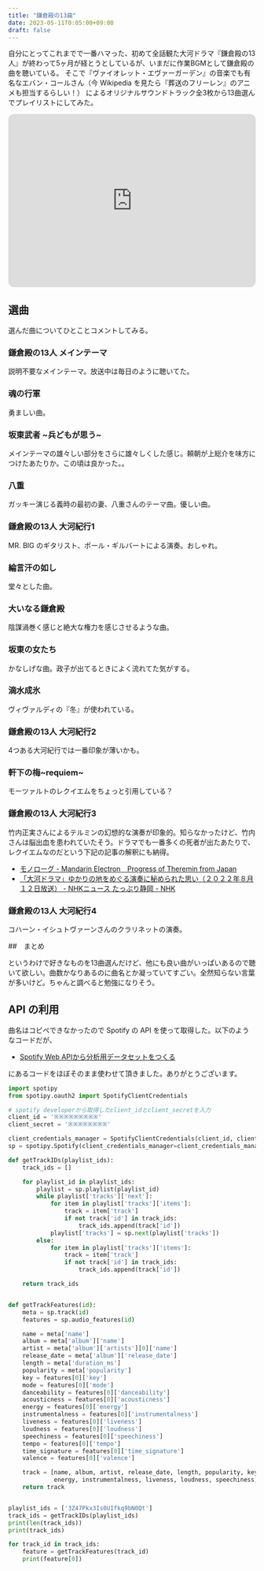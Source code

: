 ```yaml
---
title: "鎌倉殿の13曲"
date: 2023-05-11T0:05:00+09:00
draft: false
---
```


自分にとってこれまでで一番ハマった、初めて全話観た大河ドラマ『鎌倉殿の13人』が終わって5ヶ月が経とうとしているが、いまだに作業BGMとして鎌倉殿の曲を聴いている。
そこで『ヴァイオレット・エヴァーガーデン』の音楽でも有名なエバン・コールさん（今 Wikipedia を見たら『葬送のフリーレン』のアニメも担当するらしい！） によるオリジナルサウンドトラック全3枚から13曲選んでプレイリストにしてみた。

<iframe style="border-radius:12px" src="https://open.spotify.com/embed/playlist/3Z47Pkx3Is0UIfkq9bN0Qt?utm_source=generator&theme=0" width="100%" height="352" frameBorder="0" allowfullscreen="" allow="autoplay; clipboard-write; encrypted-media; fullscreen; picture-in-picture" loading="lazy"></iframe>

## 選曲

選んだ曲についてひとことコメントしてみる。

### 鎌倉殿の13人 メインテーマ

説明不要なメインテーマ。放送中は毎日のように聴いてた。

### 魂の行軍

勇ましい曲。

### 坂東武者 \~兵どもが思う\~

メインテーマの雄々しい部分をさらに雄々しくした感じ。頼朝が上総介を味方につけたあたりか。この頃は良かった。。

### 八重

ガッキー演じる義時の最初の妻、八重さんのテーマ曲。優しい曲。

### 鎌倉殿の13人 大河紀行1

MR. BIG のギタリスト、ポール・ギルバートによる演奏。おしゃれ。

### 綸言汗の如し

堂々とした曲。

### 大いなる鎌倉殿

陰謀渦巻く感じと絶大な権力を感じさせるような曲。

### 坂東の女たち

かなしげな曲。政子が出てるときによく流れてた気がする。

### 滴水成氷

ヴィヴァルディの『冬』が使われている。

### 鎌倉殿の13人 大河紀行2

4つある大河紀行では一番印象が薄いかも。

### 軒下の梅\~requiem\~

モーツァルトのレクイエムをちょっと引用している？

### 鎌倉殿の13人 大河紀行3

竹内正実さんによるテルミンの幻想的な演奏が印象的。知らなかったけど、竹内さんは脳出血を患われていたそう。ドラマでも一番多くの死者が出たあたりで、レクイエムなのだという下記の記事の解釈にも納得。

- [モノローグ - Mandarin Electron　Progress of Theremin from Japan](https://www.mandarinelectron.com/masami-takeuchi/monologue-and-interview/)
- [「大河ドラマ」ゆかりの地をめぐる演奏に秘められた思い（２０２２年８月１２日放送） - NHKニュース たっぷり静岡 - NHK](https://www.nhk.jp/p/ts/5MN78XKQYX/blog/bl/pE02pD9eDo/bp/pN2WZwKz4A/)

### 鎌倉殿の13人 大河紀行4

コハーン・イシュトヴァーンさんのクラリネットの演奏。

##　まとめ

というわけで好きなものを13曲選んだけど、他にも良い曲がいっぱいあるので聴いて欲しい。曲数かなりあるのに曲名とか凝っていてすごい。全然知らない言葉が多いけど。ちゃんと調べると勉強になりそう。

## API の利用

曲名はコピペできなかったので Spotify の API を使って取得した。以下のようなコードだが、

- [Spotify Web APIから分析用データセットをつくる](https://zenn.dev/yuriponx/articles/ccb87e276dc361)

にあるコードをほぼそのまま使わせて頂きました。ありがとうございます。

```python
import spotipy
from spotipy.oauth2 import SpotifyClientCredentials

# spotify developerから取得したclient_idとclient_secretを入力
client_id = '※※※※※※※※※'
client_secret = '※※※※※※※※'

client_credentials_manager = SpotifyClientCredentials(client_id, client_secret)
sp = spotipy.Spotify(client_credentials_manager=client_credentials_manager)

def getTrackIDs(playlist_ids):
    track_ids = []

    for playlist_id in playlist_ids:
        playlist = sp.playlist(playlist_id)
        while playlist['tracks']['next']:
            for item in playlist['tracks']['items']:
                track = item['track']
                if not track['id'] in track_ids:
                    track_ids.append(track['id'])
            playlist['tracks'] = sp.next(playlist['tracks'])
        else:
            for item in playlist['tracks']['items']:
                track = item['track']
                if not track['id'] in track_ids:
                    track_ids.append(track['id'])

    return track_ids


def getTrackFeatures(id):
    meta = sp.track(id)
    features = sp.audio_features(id)

    name = meta['name']
    album = meta['album']['name']
    artist = meta['album']['artists'][0]['name']
    release_date = meta['album']['release_date']
    length = meta['duration_ms']
    popularity = meta['popularity']
    key = features[0]['key']
    mode = features[0]['mode']
    danceability = features[0]['danceability']
    acousticness = features[0]['acousticness']
    energy = features[0]['energy']
    instrumentalness = features[0]['instrumentalness']
    liveness = features[0]['liveness']
    loudness = features[0]['loudness']
    speechiness = features[0]['speechiness']
    tempo = features[0]['tempo']
    time_signature = features[0]['time_signature']
    valence = features[0]['valence']

    track = [name, album, artist, release_date, length, popularity, key, mode, danceability, acousticness,
             energy, instrumentalness, liveness, loudness, speechiness, tempo, time_signature, valence]
    return track


playlist_ids = ['3Z47Pkx3Is0UIfkq9bN0Qt']
track_ids = getTrackIDs(playlist_ids)
print(len(track_ids))
print(track_ids)

for track_id in track_ids:
    feature = getTrackFeatures(track_id)
    print(feature[0])
```
